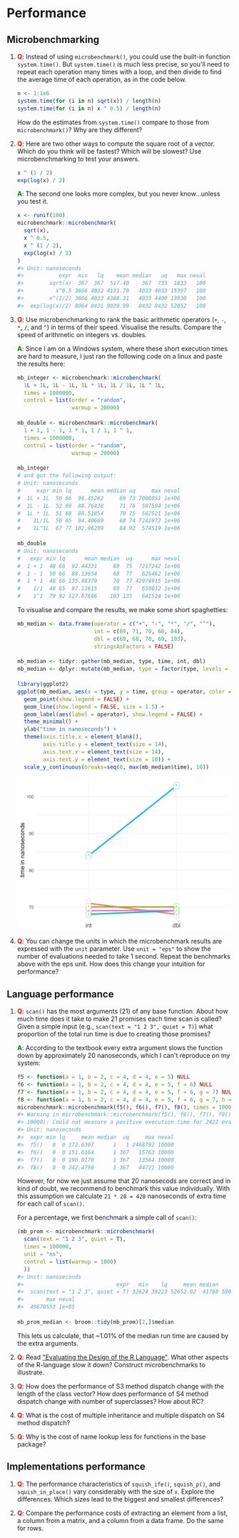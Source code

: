 
# Performance

## Microbenchmarking

1. __<span style="color:red">Q</span>__: Instead of using `microbenchmark()`, you could use the built-in function
   `system.time()`. But `system.time()` is much less precise, so you'll
   need to repeat each operation many times with a loop, and then divide
   to find the average time of each operation, as in the code below.

    
    ```r
    n <- 1:1e6
    system.time(for (i in n) sqrt(x)) / length(n)
    system.time(for (i in n) x ^ 0.5) / length(n)
    ```
    
    How do the estimates from `system.time()` compare to those from
    `microbenchmark()`? Why are they different?

1.  __<span style="color:red">Q</span>__: Here are two other ways to compute the square root of a vector. Which
    do you think will be fastest? Which will be slowest? Use microbenchmarking
    to test your answers.

    
    ```r
    x ^ (1 / 2)
    exp(log(x) / 2)
    ```
    
    __<span style="color:green">A</span>__: The second one looks more complex, but you never know...unless you test it.
    
    
    ```r
    x <- runif(100)
    microbenchmark::microbenchmark(
      sqrt(x),
      x ^ 0.5,
      x ^ (1 / 2),
      exp(log(x) / 2)
    )
    #> Unit: nanoseconds
    #>           expr  min   lq    mean median   uq   max neval
    #>        sqrt(x)  367  367  517.40    367  733  1833   100
    #>          x^0.5 3666 4032 4131.70   4033 4033 15397   100
    #>        x^(1/2) 3666 4033 4388.31   4033 4400 13930   100
    #>  exp(log(x)/2) 8064 8431 9039.99   8432 8432 52052   100
    ```

1.  __<span style="color:red">Q</span>__: Use microbenchmarking to rank the basic arithmetic operators (`+`, `-`,
    `*`, `/`, and `^`) in terms of their speed. Visualise the results. Compare
    the speed of arithmetic on integers vs. doubles.
    
    __<span style="color:green">A</span>__: Since I am on a Windows system, where these short execution times are hard to measure, I just ran the following code on a linux and paste the results here:
    
    
    ```r
    mb_integer <- microbenchmark::microbenchmark(
      1L + 1L, 1L - 1L, 1L * 1L, 1L / 1L, 1L ^ 1L, 
      times = 1000000,
      control = list(order = "random",
                     warmup = 20000)
    
    mb_double <- microbenchmark::microbenchmark(
      1 + 1, 1 - 1, 1 * 1, 1 / 1, 1 ^ 1, 
      times = 1000000,
      control = list(order = "random",
                     warmup = 20000)
    
    mb_integer
    # and got the following output:
    # Unit: nanoseconds
    #     expr min lq      mean median uq     max neval
    #  1L + 1L  50 66  96.45262     69 73 7006051 1e+06
    #  1L - 1L  52 69  88.76438     71 76  587594 1e+06
    #  1L * 1L  51 68  88.51854     70 75  582521 1e+06
    #    1L/1L  50 65  94.40669     68 74 7241972 1e+06
    #    1L^1L  67 77 102.96209     84 92  574519 1e+06
    
    mb_double
    # Unit: nanoseconds
    #   expr min lq      mean median  uq      max neval
    #  1 + 1  48 66  92.44331     69  75  7217242 1e+06
    #  1 - 1  50 66  88.13654     68  77   625462 1e+06
    #  1 * 1  48 66 135.88379     70  77 42974915 1e+06
    #    1/1  48 65  87.11615     69  77   659032 1e+06
    #    1^1  79 92 127.07686    103 135   641524 1e+06
    ```
    
    To visualise and compare the results, we make some short spaghetties:
    
    
    ```r
    mb_median <- data.frame(operator = c("+", "-", "*", "/", "^"),
                            int = c(69, 71, 70, 68, 84),
                            dbl = c(69, 68, 70, 69, 103),
                            stringsAsFactors = FALSE)
    
    mb_median <- tidyr::gather(mb_median, type, time, int, dbl)
    mb_median <- dplyr::mutate(mb_median, type = factor(type, levels = c("int", "dbl")))
    
    library(ggplot2)
    ggplot(mb_median, aes(x = type, y = time, group = operator, color = operator)) +
      geom_point(show.legend = FALSE) +
      geom_line(show.legend = FALSE, size = 1.5) +
      geom_label(aes(label = operator), show.legend = FALSE) +
      theme_minimal() +
      ylab("time in nanoseconds") +
      theme(axis.title.x = element_blank(),
            axis.title.y = element_text(size = 14),
            axis.text.x = element_text(size = 14),
            axis.text.y = element_text(size = 10)) +
      scale_y_continuous(breaks=seq(0, max(mb_median$time), 10))
    ```
    
    <img src="13-Performance_files/figure-html/unnamed-chunk-6-1.png" width="672" />

1.  __<span style="color:red">Q</span>__: You can change the units in which the microbenchmark results are
    expressed with the `unit` parameter. Use `unit = "eps"` to show
    the number of evaluations needed to take 1 second. Repeat the benchmarks
    above with the eps unit. How does this change your intuition for performance?

## Language performance

1.  __<span style="color:red">Q</span>__: `scan()` has the most arguments (21) of any base function. About how
    much time does it take to make 21 promises each time scan is called?
    Given a simple input (e.g., `scan(text = "1 2 3", quiet = T)`) what
    proportion of the total run time is due to creating those promises?
    
    __<span style="color:green">A</span>__: According to the textbook every extra argument slows the function down by approximately 20 nanoseconds, which I can't reproduce on my system:
    
    
    ```r
    f5 <- function(a = 1, b = 2, c = 4, d = 4, e = 5) NULL
    f6 <- function(a = 1, b = 2, c = 4, d = 4, e = 5, f = 6) NULL
    f7 <- function(a = 1, b = 2, c = 4, d = 4, e = 5, f = 6, g = 7) NULL
    f8 <- function(a = 1, b = 2, c = 4, d = 4, e = 5, f = 6, g = 7, h = 8) NULL
    microbenchmark::microbenchmark(f5(), f6(), f7(), f8(), times = 10000)
    #> Warning in microbenchmark::microbenchmark(f5(), f6(), f7(), f8(), times =
    #> 10000): Could not measure a positive execution time for 2422 evaluations.
    #> Unit: nanoseconds
    #>  expr min lq     mean median  uq     max neval
    #>  f5()   0  0 372.6307      1   1 2468792 10000
    #>  f6()   0  0 151.6164      1 367   15763 10000
    #>  f7()   0  0 190.0170      1 367   13564 10000
    #>  f8()   0  0 242.4798      1 367   44721 10000
    ```
    
    However, for now we just assume that 20 nanosecods are correct and in kind of doubt, we recommend to benchmark this value individually. With this assumption we calculate `21 * 20 = 420` nanoseconds of extra time for each call of `scan()`.
    
    For a percentage, we first benchmark a simple call of `scan()`:
    
    
    ```r
    (mb_prom <- microbenchmark::microbenchmark(
      scan(text = "1 2 3", quiet = T),
      times = 100000,
      unit = "ns",
      control = list(warmup = 1000)
      ))
    #> Unit: nanoseconds
    #>                             expr   min    lq     mean median    uq
    #>  scan(text = "1 2 3", quiet = T) 32624 39223 52652.02  41788 59017
    #>       max neval
    #>  49670553 1e+05
    
    mb_prom_median <- broom::tidy(mb_prom)[2,]$median
    ```
    
    This lets us calculate, that ~1.01% of the median run time are caused by the extra arguments.

1.  __<span style="color:red">Q</span>__: Read ["Evaluating the Design of the R Language"](http://r.cs.purdue.edu/pub/ecoop12.pdf). What other aspects of the R-language slow it
    down? Construct microbenchmarks to illustrate. 

1.  __<span style="color:red">Q</span>__: How does the performance of S3 method dispatch change with the length
    of the class vector? How does performance of S4 method dispatch change
    with number of superclasses? How about RC?

1.  __<span style="color:red">Q</span>__: What is the cost of multiple inheritance and multiple dispatch on
    S4 method dispatch?

1.  __<span style="color:red">Q</span>__: Why is the cost of name lookup less for functions in the base package?

## Implementations performance

1.  __<span style="color:red">Q</span>__: The performance characteristics of `squish_ife()`, `squish_p()`, and
   `squish_in_place()` vary considerably with the size of `x`. Explore the
   differences. Which sizes lead to the biggest and smallest differences?

1.  __<span style="color:red">Q</span>__: Compare the performance costs of extracting an element from a list, a
    column from a matrix, and a column from a data frame. Do the same for rows.
